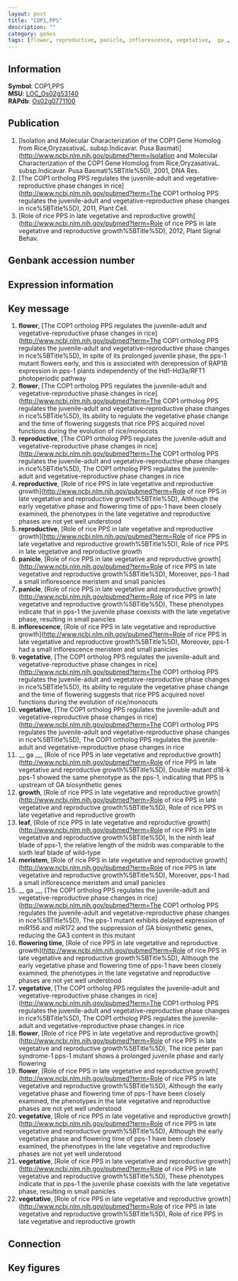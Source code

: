 ```yaml
---
layout: post
title: "COP1,PPS"
description: ""
category: genes
tags: [flower, reproductive, panicle, inflorescence, vegetative,  ga , growth, leaf, meristem, flowering time, Gene]
---
```


## Information
__Symbol__: COP1,PPS  
__MSU__: [LOC_Os02g53140](http://rice.plantbiology.msu.edu/cgi-bin/ORF_infopage.cgi?orf=LOC_Os02g53140)  
__RAPdb__: [Os02g0771100](http://rapdb.dna.affrc.go.jp/viewer/gbrowse_details/irgsp1?name=Os02g0771100)  

## Publication
1. [Isolation and Molecular Characterization of the COP1 Gene Homolog from Rice,OryzasativaL. subsp.Indicavar. Pusa Basmati](http://www.ncbi.nlm.nih.gov/pubmed?term=Isolation and Molecular Characterization of the COP1 Gene Homolog from Rice,OryzasativaL. subsp.Indicavar. Pusa Basmati%5BTitle%5D), 2001, DNA Res.
2. [The COP1 ortholog PPS regulates the juvenile-adult and vegetative-reproductive phase changes in rice](http://www.ncbi.nlm.nih.gov/pubmed?term=The COP1 ortholog PPS regulates the juvenile-adult and vegetative-reproductive phase changes in rice%5BTitle%5D), 2011, Plant Cell.
3. [Role of rice PPS in late vegetative and reproductive growth](http://www.ncbi.nlm.nih.gov/pubmed?term=Role of rice PPS in late vegetative and reproductive growth%5BTitle%5D), 2012, Plant Signal Behav.

## Genbank accession number

## Expression information

## Key message
1. __flower__, [The COP1 ortholog PPS regulates the juvenile-adult and vegetative-reproductive phase changes in rice](http://www.ncbi.nlm.nih.gov/pubmed?term=The COP1 ortholog PPS regulates the juvenile-adult and vegetative-reproductive phase changes in rice%5BTitle%5D),  In spite of its prolonged juvenile phase, the pps-1 mutant flowers early, and this is associated with derepression of RAP1B expression in pps-1 plants independently of the Hd1-Hd3a/RFT1 photoperiodic pathway
2. __flower__, [The COP1 ortholog PPS regulates the juvenile-adult and vegetative-reproductive phase changes in rice](http://www.ncbi.nlm.nih.gov/pubmed?term=The COP1 ortholog PPS regulates the juvenile-adult and vegetative-reproductive phase changes in rice%5BTitle%5D),  Its ability to regulate the vegetative phase change and the time of flowering suggests that rice PPS acquired novel functions during the evolution of rice/monocots
3. __reproductive__, [The COP1 ortholog PPS regulates the juvenile-adult and vegetative-reproductive phase changes in rice](http://www.ncbi.nlm.nih.gov/pubmed?term=The COP1 ortholog PPS regulates the juvenile-adult and vegetative-reproductive phase changes in rice%5BTitle%5D), The COP1 ortholog PPS regulates the juvenile-adult and vegetative-reproductive phase changes in rice
4. __reproductive__, [Role of rice PPS in late vegetative and reproductive growth](http://www.ncbi.nlm.nih.gov/pubmed?term=Role of rice PPS in late vegetative and reproductive growth%5BTitle%5D),  Although the early vegetative phase and flowering time of pps-1 have been closely examined, the phenotypes in the late vegetative and reproductive phases are not yet well understood
5. __reproductive__, [Role of rice PPS in late vegetative and reproductive growth](http://www.ncbi.nlm.nih.gov/pubmed?term=Role of rice PPS in late vegetative and reproductive growth%5BTitle%5D), Role of rice PPS in late vegetative and reproductive growth
6. __panicle__, [Role of rice PPS in late vegetative and reproductive growth](http://www.ncbi.nlm.nih.gov/pubmed?term=Role of rice PPS in late vegetative and reproductive growth%5BTitle%5D),  Moreover, pps-1 had a small inflorescence meristem and small panicles
7. __panicle__, [Role of rice PPS in late vegetative and reproductive growth](http://www.ncbi.nlm.nih.gov/pubmed?term=Role of rice PPS in late vegetative and reproductive growth%5BTitle%5D),  These phenotypes indicate that in pps-1 the juvenile phase coexists with the late vegetative phase, resulting in small panicles
8. __inflorescence__, [Role of rice PPS in late vegetative and reproductive growth](http://www.ncbi.nlm.nih.gov/pubmed?term=Role of rice PPS in late vegetative and reproductive growth%5BTitle%5D),  Moreover, pps-1 had a small inflorescence meristem and small panicles
9. __vegetative__, [The COP1 ortholog PPS regulates the juvenile-adult and vegetative-reproductive phase changes in rice](http://www.ncbi.nlm.nih.gov/pubmed?term=The COP1 ortholog PPS regulates the juvenile-adult and vegetative-reproductive phase changes in rice%5BTitle%5D),  Its ability to regulate the vegetative phase change and the time of flowering suggests that rice PPS acquired novel functions during the evolution of rice/monocots
10. __vegetative__, [The COP1 ortholog PPS regulates the juvenile-adult and vegetative-reproductive phase changes in rice](http://www.ncbi.nlm.nih.gov/pubmed?term=The COP1 ortholog PPS regulates the juvenile-adult and vegetative-reproductive phase changes in rice%5BTitle%5D), The COP1 ortholog PPS regulates the juvenile-adult and vegetative-reproductive phase changes in rice
11. __ ga __, [Role of rice PPS in late vegetative and reproductive growth](http://www.ncbi.nlm.nih.gov/pubmed?term=Role of rice PPS in late vegetative and reproductive growth%5BTitle%5D),  Double mutant d18-k pps-1 showed the same phenotype as the pps-1, indicating that PPS is upstream of GA biosynthetic genes
12. __growth__, [Role of rice PPS in late vegetative and reproductive growth](http://www.ncbi.nlm.nih.gov/pubmed?term=Role of rice PPS in late vegetative and reproductive growth%5BTitle%5D), Role of rice PPS in late vegetative and reproductive growth
13. __leaf__, [Role of rice PPS in late vegetative and reproductive growth](http://www.ncbi.nlm.nih.gov/pubmed?term=Role of rice PPS in late vegetative and reproductive growth%5BTitle%5D),  In the ninth leaf blade of pps-1, the relative length of the midrib was comparable to the sixth leaf blade of wild-type
14. __meristem__, [Role of rice PPS in late vegetative and reproductive growth](http://www.ncbi.nlm.nih.gov/pubmed?term=Role of rice PPS in late vegetative and reproductive growth%5BTitle%5D),  Moreover, pps-1 had a small inflorescence meristem and small panicles
15. __ ga __, [The COP1 ortholog PPS regulates the juvenile-adult and vegetative-reproductive phase changes in rice](http://www.ncbi.nlm.nih.gov/pubmed?term=The COP1 ortholog PPS regulates the juvenile-adult and vegetative-reproductive phase changes in rice%5BTitle%5D),  The pps-1 mutant exhibits delayed expression of miR156 and miR172 and the suppression of GA biosynthetic genes, reducing the GA3 content in this mutant
16. __flowering time__, [Role of rice PPS in late vegetative and reproductive growth](http://www.ncbi.nlm.nih.gov/pubmed?term=Role of rice PPS in late vegetative and reproductive growth%5BTitle%5D),  Although the early vegetative phase and flowering time of pps-1 have been closely examined, the phenotypes in the late vegetative and reproductive phases are not yet well understood
17. __vegetative__, [The COP1 ortholog PPS regulates the juvenile-adult and vegetative-reproductive phase changes in rice](http://www.ncbi.nlm.nih.gov/pubmed?term=The COP1 ortholog PPS regulates the juvenile-adult and vegetative-reproductive phase changes in rice%5BTitle%5D), The COP1 ortholog PPS regulates the juvenile-adult and vegetative-reproductive phase changes in rice
18. __flower__, [Role of rice PPS in late vegetative and reproductive growth](http://www.ncbi.nlm.nih.gov/pubmed?term=Role of rice PPS in late vegetative and reproductive growth%5BTitle%5D), The rice peter pan syndrome-1 pps-1 mutant shows a prolonged juvenile phase and early flowering
19. __flower__, [Role of rice PPS in late vegetative and reproductive growth](http://www.ncbi.nlm.nih.gov/pubmed?term=Role of rice PPS in late vegetative and reproductive growth%5BTitle%5D),  Although the early vegetative phase and flowering time of pps-1 have been closely examined, the phenotypes in the late vegetative and reproductive phases are not yet well understood
20. __vegetative__, [Role of rice PPS in late vegetative and reproductive growth](http://www.ncbi.nlm.nih.gov/pubmed?term=Role of rice PPS in late vegetative and reproductive growth%5BTitle%5D),  Although the early vegetative phase and flowering time of pps-1 have been closely examined, the phenotypes in the late vegetative and reproductive phases are not yet well understood
21. __vegetative__, [Role of rice PPS in late vegetative and reproductive growth](http://www.ncbi.nlm.nih.gov/pubmed?term=Role of rice PPS in late vegetative and reproductive growth%5BTitle%5D),  These phenotypes indicate that in pps-1 the juvenile phase coexists with the late vegetative phase, resulting in small panicles
22. __vegetative__, [Role of rice PPS in late vegetative and reproductive growth](http://www.ncbi.nlm.nih.gov/pubmed?term=Role of rice PPS in late vegetative and reproductive growth%5BTitle%5D), Role of rice PPS in late vegetative and reproductive growth

## Connection

## Key figures


